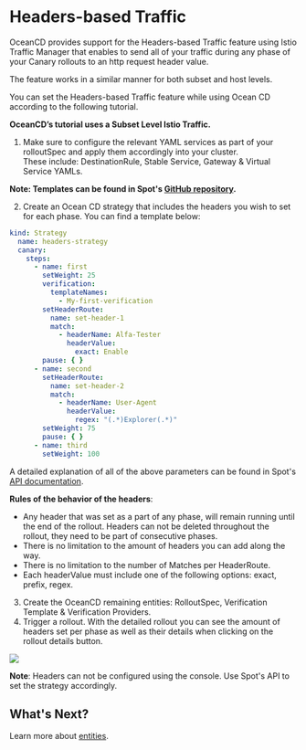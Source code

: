 # Headers-based Traffic

OceanCD provides support for the Headers-based Traffic feature using Istio Traffic Manager that enables to send all of your traffic during any phase of your Canary rollouts to an http request header value.

The feature works in a similar manner for both subset and host levels.

You can set the Headers-based Traffic feature while using Ocean CD according to the following tutorial.

**OceanCD’s tutorial uses a Subset Level Istio Traffic.**

1. Make sure to configure the relevant YAML services as part of your rolloutSpec and apply them accordingly into your cluster.  
   These include: DestinationRule, Stable Service, Gateway & Virtual Service YAMLs.

**Note: Templates can be found in Spot's [GitHub repository](https://github.com/spotinst/spot-oceancd-releases/tree/main/examples/features/headers_based_traffic).**

2. Create an Ocean CD strategy that includes the headers you wish to set for each phase. You can find a template below:

```yaml
kind: Strategy
  name: headers-strategy
  canary:
    steps:
      - name: first
        setWeight: 25
        verification:
          templateNames:
            - My-first-verification
        setHeaderRoute:
          name: set-header-1
          match:
            - headerName: Alfa-Tester
              headerValue:
                exact: Enable
        pause: { }
      - name: second
        setHeaderRoute:
          name: set-header-2
          match:
            - headerName: User-Agent
              headerValue:
                regex: "(.*)Explorer(.*)"
        setWeight: 75
        pause: { }
      - name: third
        setWeight: 100
```

A detailed explanation of all of the above parameters can be found in Spot's [API documentation](https://docs.spot.io/api/#tag/Ocean-CD/operation/OceanCDStrategyCreate).

**Rules of the behavior of the headers**:

- Any header that was set as a part of any phase, will remain running until the end of the rollout. Headers can not be deleted throughout the rollout, they need to be part of consecutive phases.
- There is no limitation to the amount of headers you can add along the way.
- There is no limitation to the number of Matches per HeaderRoute.
- Each headerValue must include one of the following options: exact, prefix, regex.

3. Create the OceanCD remaining entities: RolloutSpec, Verification Template & Verification Providers.
4. Trigger a rollout. With the detailed rollout you can see the amount of headers set per phase as well as their details when clicking on the rollout details button.

<img src="/ocean-cd/_media/headers-1.png" />

**Note**: Headers can not be configured using the console. Use Spot's API to set the strategy accordingly.

## What's Next?

Learn more about [entities](ocean-cd/concepts-features/entities).
